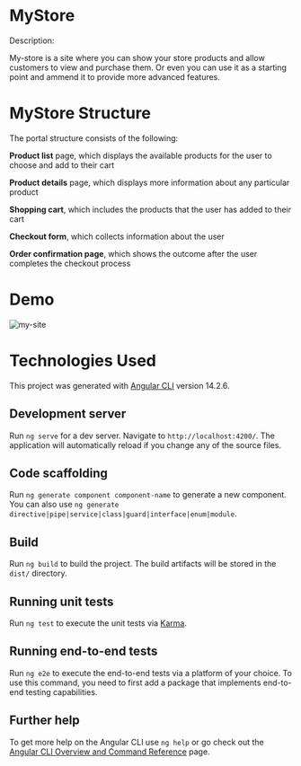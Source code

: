 # MyStore

 Description: 

My-store is a site where you can show your store products and allow customers to view and purchase them. Or even you can use it as a starting point and ammend it to provide more advanced features.



# MyStore Structure

The portal structure consists of the following:



**Product list** page, which displays the available products for the user to choose and add to their cart



**Product details** page, which displays more information about any particular product



**Shopping cart**, which includes the products that the user has added to their cart



**Checkout form**, which collects information about the user 



**Order confirmation page**, which shows the outcome after the user completes the checkout process 

# Demo
![my-site](https://user-images.githubusercontent.com/77669781/198496654-5de92679-c482-48f4-a96a-f677628c907d.gif)


# Technologies Used

This project was generated with [Angular CLI](https://github.com/angular/angular-cli) version 14.2.6.

## Development server

Run `ng serve` for a dev server. Navigate to `http://localhost:4200/`. The application will automatically reload if you change any of the source files.

## Code scaffolding

Run `ng generate component component-name` to generate a new component. You can also use `ng generate directive|pipe|service|class|guard|interface|enum|module`.

## Build

Run `ng build` to build the project. The build artifacts will be stored in the `dist/` directory.

## Running unit tests

Run `ng test` to execute the unit tests via [Karma](https://karma-runner.github.io).

## Running end-to-end tests

Run `ng e2e` to execute the end-to-end tests via a platform of your choice. To use this command, you need to first add a package that implements end-to-end testing capabilities.

## Further help

To get more help on the Angular CLI use `ng help` or go check out the [Angular CLI Overview and Command Reference](https://angular.io/cli) page.
